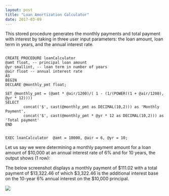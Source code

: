 ```yaml
---
layout: post
title: "Loan Amortization Calculator"
date: 2017-03-09
---
```


This stored procedure generates the monthly payments and total payment with interest by taking in three user input parameters: the loan amount, loan term in years, and the annual interest rate.
<pre><code>
CREATE PROCEDURE loanCalculator 
@amt float, -- principal loan amount
@yr smallint, -- loan term in number of years
@air float -- annual interest rate
AS
BEGIN
DECLARE @monthly_pmt float;

SET @monthly_pmt = (@amt * @air/1200)/( 1 - (1/(POWER((1 + @air/1200), @yr * 12))))
SELECT 
        concat('$', cast(@monthly_pmt as DECIMAL(10,2))) as 'Monthly Payment', 
        concat('$', cast(@monthly_pmt * @yr * 12 as DECIMAL(10,2))) as 'Total payment'
END


EXEC loanCalculator  @amt = 10000, @air = 6, @yr = 10;
</code></pre>
<p>Let us say we were determining a monthly payment amount for a loan amount of $10,000 at an annual interest rate of 6% and for 10 years, the output shows (1 row):</p>
<p>The below screenshot displays a monthly payment of $111.02 with a total payment of $13,322.46 of which $3,322.46 is the additional interest base on the&nbsp;10-year 6% annual interest on the $10,000 principal.</p>
<p><img src="https://michaelip2.github.io/images/2017-03-24 21_26_39-SQLQuery3.sql - DESKTOP-BB2A4CL_SQLEXPRESS.master (DESKTOP-BB2A4CL_Michael (56)).png" /></p>
